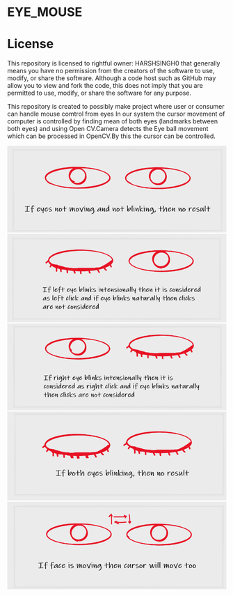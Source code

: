 # EYE_MOUSE
# License 
This repository is licensed to rightful owner: HARSHSINGH0
that generally means you have no permission from the creators of the software to use, modify, or share the software. Although a code host such as GitHub may allow you to view and fork the code, this does not imply that you are permitted to use, modify, or share the software for any purpose.

This repository is created to possibly make project where user or consumer can handle mouse comtrol from eyes
In our system the cursor movement of computer is controlled by finding mean of both eyes (landmarks between both eyes) and using Open CV.Camera detects the Eye ball movement which can be processed in OpenCV.By this the cursor can be controlled.

![](outputimage1.png)
![](outputimage2.png)
![](outputimage3.png)
![](outputimage4.png)
![](outputimage5.png)


